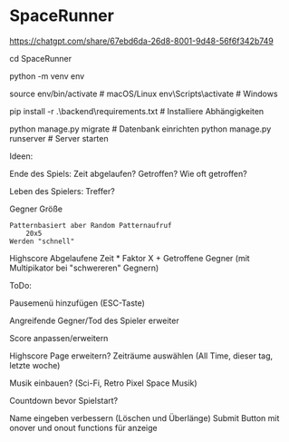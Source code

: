 # SpaceRunner

https://chatgpt.com/share/67ebd6da-26d8-8001-9d48-56f6f342b749


cd SpaceRunner

python -m venv env

source env/bin/activate  # macOS/Linux
env\Scripts\activate     # Windows

pip install -r .\backend\requirements.txt  # Installiere Abhängigkeiten

python manage.py migrate  # Datenbank einrichten
python manage.py runserver  # Server starten


Ideen:

Ende des Spiels:
    Zeit abgelaufen?
    Getroffen?
        Wie oft getroffen?

Leben des Spielers:
    Treffer?

Gegner
    Größe
    
    Patternbasiert aber Random Patternaufruf
        20x5
    Werden "schnell"

Highscore
    Abgelaufene Zeit * Faktor X
    +
    Getroffene Gegner (mit Multipikator bei "schwereren" Gegnern)



ToDo:

Pausemenü hinzufügen (ESC-Taste)

Angreifende Gegner/Tod des Spieler erweiter

Score anpassen/erweitern

Highscore Page erweitern? Zeiträume auswählen (All Time, dieser tag, letzte woche)

Musik einbauen? (Sci-Fi, Retro Pixel Space Musik)

Countdown bevor Spielstart?

Name eingeben verbessern (Löschen und Überlänge)
Submit Button mit onover und onout functions für anzeige